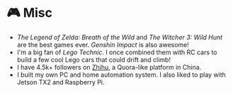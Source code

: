 # 🎮 Misc
- *The Legend of Zelda: Breath of the Wild* and *The Witcher 3: Wild Hunt* are the best games ever. *Genshin Impact* is also awesome!
- I'm a big fan of *Lego Technic*. I once combined them with RC cars to build a few cool Lego cars that could drift and climb!
- I have 4.5k+ followers on [Zhihu](https://www.zhihu.com/people/miao-si-qi), a Quora-like platform in China.
- I built my own PC and home automation system. I also liked to play with Jetson TX2 and Raspberry Pi.
